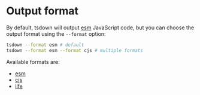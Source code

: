 # Output format

By default, tsdown will output [esm](https://nodejs.org/api/esm.html) JavaScript code, but you can choose the output format using the `--format` option:

```bash
tsdown --format esm # default
tsdown --format esm --format cjs # multiple formats
```

Available formats are:

- [esm](https://nodejs.org/api/esm.html)
- [cjs](https://nodejs.org/api/modules.html)
- [iife](https://developer.mozilla.org/en-US/docs/Glossary/IIFE)
